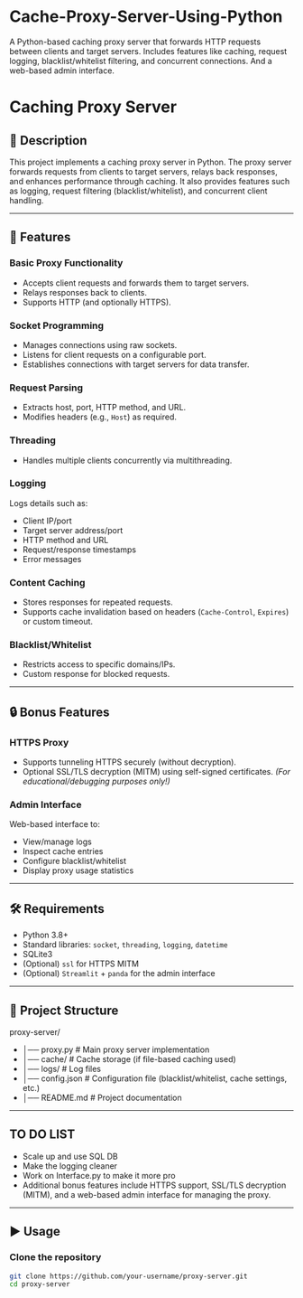 # Cache-Proxy-Server-Using-Python
A Python-based caching proxy server that forwards HTTP requests between clients and target servers. Includes features like caching, request logging, blacklist/whitelist filtering, and concurrent connections. And a web-based admin interface.


# Caching Proxy Server

## 📖 Description
This project implements a caching proxy server in Python. The proxy server forwards requests from clients to target servers, relays back responses, and enhances performance through caching. It also provides features such as logging, request filtering (blacklist/whitelist), and concurrent client handling.


---

## 🚀 Features

### Basic Proxy Functionality
- Accepts client requests and forwards them to target servers.
- Relays responses back to clients.
- Supports HTTP (and optionally HTTPS).

### Socket Programming
- Manages connections using raw sockets.
- Listens for client requests on a configurable port.
- Establishes connections with target servers for data transfer.

### Request Parsing
- Extracts host, port, HTTP method, and URL.
- Modifies headers (e.g., `Host`) as required.

### Threading
- Handles multiple clients concurrently via multithreading.

### Logging
Logs details such as:
- Client IP/port
- Target server address/port
- HTTP method and URL
- Request/response timestamps
- Error messages

### Content Caching
- Stores responses for repeated requests.
- Supports cache invalidation based on headers (`Cache-Control`, `Expires`) or custom timeout.

### Blacklist/Whitelist
- Restricts access to specific domains/IPs.
- Custom response for blocked requests.

---

## 🔒 Bonus Features

### HTTPS Proxy
- Supports tunneling HTTPS securely (without decryption).
- Optional SSL/TLS decryption (MITM) using self-signed certificates. *(For educational/debugging purposes only!)*

### Admin Interface
Web-based interface to:
- View/manage logs
- Inspect cache entries
- Configure blacklist/whitelist
- Display proxy usage statistics

---

## 🛠️ Requirements
- Python 3.8+
- Standard libraries: `socket`, `threading`, `logging`, `datetime`
- SQLite3
- (Optional) `ssl` for HTTPS MITM
- (Optional) `Streamlit` + `panda` for the admin interface

---

## 📂 Project Structure
proxy-server/
- │── proxy.py # Main proxy server implementation
- │── cache/ # Cache storage (if file-based caching used)
- │── logs/ # Log files
- │── config.json # Configuration file (blacklist/whitelist, cache settings, etc.)
- │── README.md # Project documentation


---

## TO DO LIST
- Scale up and use SQL DB
- Make the logging cleaner
- Work on Interface.py to make it more pro
- Additional bonus features include HTTPS support, SSL/TLS decryption (MITM), and a web-based admin interface for managing the proxy.
  


---


## ▶️ Usage

### Clone the repository
```bash
git clone https://github.com/your-username/proxy-server.git
cd proxy-server




